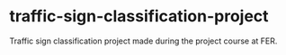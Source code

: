# traffic-sign-classification-project
Traffic sign classification project made during the project course at FER.
